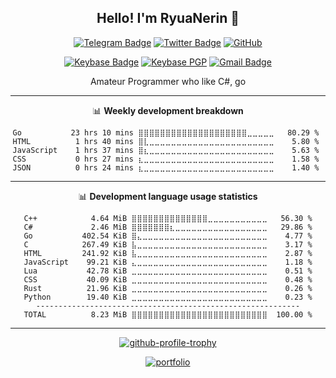 <h2 align="center">Hello! I'm RyuaNerin 👋</h2>
<div align=center>

  [![Telegram Badge](https://img.shields.io/badge/-Telegram-2CA5E0?style=for-the-badge&logo=telegram&logoColor=white)](https://t.me/ryuanerin)
  [![Twitter Badge](https://img.shields.io/badge/-Twitter-1DA1F2?style=for-the-badge&logo=twitter&logoColor=white)](https://twitter.com/RyuaNerin)
  [![GitHub](https://img.shields.io/badge/-GitHub-181717?style=for-the-badge&logo=Github)](https://github.com/RyuaNerin)
  
  [![Keybase Badge](https://img.shields.io/badge/-Keybase-33A0FF?style=for-the-badge&logo=keybase&logoColor=white)](https://keybase.io/ryuanerin)
  [![Keybase PGP](https://img.shields.io/keybase/pgp/ryuanerin?style=for-the-badge)](https://keys.openpgp.org/vks/v1/by-fingerprint/D7BB6E656C33E9017EA4DB08542BE8EACFB31F3E)
  [![Gmail Badge](https://img.shields.io/badge/-Mail.Ru-168DE2?style=for-the-badge&logo=Mail.Ru&logoColor=white)](mailto:admin@ryuar.in) 
  
  Amateur Programmer who like C#, go

  -------

  📊 **Weekly development breakdown**

  <!--START_SECTION:waka-->
```text
Go           23 hrs 10 mins ⣿⣿⣿⣿⣿⣿⣿⣿⣿⣿⣿⣿⣿⣿⣿⣿⣿⣿⣿⣿⣀⣀⣀⣀⣀   80.29 % 
HTML          1 hrs 40 mins ⣿⣇⣀⣀⣀⣀⣀⣀⣀⣀⣀⣀⣀⣀⣀⣀⣀⣀⣀⣀⣀⣀⣀⣀⣀    5.80 % 
JavaScript    1 hrs 37 mins ⣿⣆⣀⣀⣀⣀⣀⣀⣀⣀⣀⣀⣀⣀⣀⣀⣀⣀⣀⣀⣀⣀⣀⣀⣀    5.63 % 
CSS           0 hrs 27 mins ⣆⣀⣀⣀⣀⣀⣀⣀⣀⣀⣀⣀⣀⣀⣀⣀⣀⣀⣀⣀⣀⣀⣀⣀⣀    1.58 % 
JSON          0 hrs 24 mins ⣆⣀⣀⣀⣀⣀⣀⣀⣀⣀⣀⣀⣀⣀⣀⣀⣀⣀⣀⣀⣀⣀⣀⣀⣀    1.40 % 
```
<!--END_SECTION:waka-->

  -------

  📊 **Development language usage statistics**
<!--START_SECTION:top_language-->
```text
C++            4.64 MiB ⣿⣿⣿⣿⣿⣿⣿⣿⣿⣿⣿⣿⣿⣿⣀⣀⣀⣀⣀⣀⣀⣀⣀⣀⣀   56.30 %
C#             2.46 MiB ⣿⣿⣿⣿⣿⣿⣿⣆⣀⣀⣀⣀⣀⣀⣀⣀⣀⣀⣀⣀⣀⣀⣀⣀⣀   29.86 %
Go           402.54 KiB ⣿⣄⣀⣀⣀⣀⣀⣀⣀⣀⣀⣀⣀⣀⣀⣀⣀⣀⣀⣀⣀⣀⣀⣀⣀    4.77 %
C            267.49 KiB ⣧⣀⣀⣀⣀⣀⣀⣀⣀⣀⣀⣀⣀⣀⣀⣀⣀⣀⣀⣀⣀⣀⣀⣀⣀    3.17 %
HTML         241.92 KiB ⣧⣀⣀⣀⣀⣀⣀⣀⣀⣀⣀⣀⣀⣀⣀⣀⣀⣀⣀⣀⣀⣀⣀⣀⣀    2.87 %
JavaScript    99.21 KiB ⣄⣀⣀⣀⣀⣀⣀⣀⣀⣀⣀⣀⣀⣀⣀⣀⣀⣀⣀⣀⣀⣀⣀⣀⣀    1.18 %
Lua           42.78 KiB ⣀⣀⣀⣀⣀⣀⣀⣀⣀⣀⣀⣀⣀⣀⣀⣀⣀⣀⣀⣀⣀⣀⣀⣀⣀    0.51 %
CSS           40.09 KiB ⣀⣀⣀⣀⣀⣀⣀⣀⣀⣀⣀⣀⣀⣀⣀⣀⣀⣀⣀⣀⣀⣀⣀⣀⣀    0.48 %
Rust          21.96 KiB ⣀⣀⣀⣀⣀⣀⣀⣀⣀⣀⣀⣀⣀⣀⣀⣀⣀⣀⣀⣀⣀⣀⣀⣀⣀    0.26 %
Python        19.40 KiB ⣀⣀⣀⣀⣀⣀⣀⣀⣀⣀⣀⣀⣀⣀⣀⣀⣀⣀⣀⣀⣀⣀⣀⣀⣀    0.23 %
-----------------------------------------------------------
TOTAL          8.23 MiB ⣿⣿⣿⣿⣿⣿⣿⣿⣿⣿⣿⣿⣿⣿⣿⣿⣿⣿⣿⣿⣿⣿⣿⣿⣿  100.00 %
```
<!--END_SECTION:top_language-->

  -------

  [![github-profile-trophy](https://github-profile-trophy.vercel.app/?username=RyuaNerin&column=4&margin-w=15&margin-h=15&no-bg=true)](https://github.com/ryo-ma/github-profile-trophy)

  [![portfolio](https://github-readme-stats.vercel.app/api/pin/?username=RyuaNerin&repo=portfolio)](https://github.com/RyuaNerin/portfolio)

</div>
